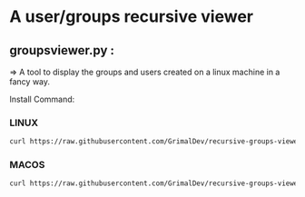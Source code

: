 # A user/groups recursive viewer

## groupsviewer.py :

  => A tool to display the groups and users created on a linux machine in a fancy way.
  
   Install Command:
   
   ### LINUX
   ```sh
   curl https://raw.githubusercontent.com/GrimalDev/recursive-groups-viewer/main/groupsviewer.py -o groupsviewer.py ; sudo cp groupsviewer.py /usr/local/bin/groups ; sudo rm groupsviewer.py ; sudo chmod +x /usr/local/bin/groups
   ```
   ### MACOS
   ```sh
   curl https://raw.githubusercontent.com/GrimalDev/recursive-groups-viewer/main/groupsviewer.py -o groupsviewer.py ; sudo cp groupsviewer.py /opt/homebrew/bin/groups ; sudo rm groupsviewer.py ; sudo chmod +x /bin/groups
   ```

